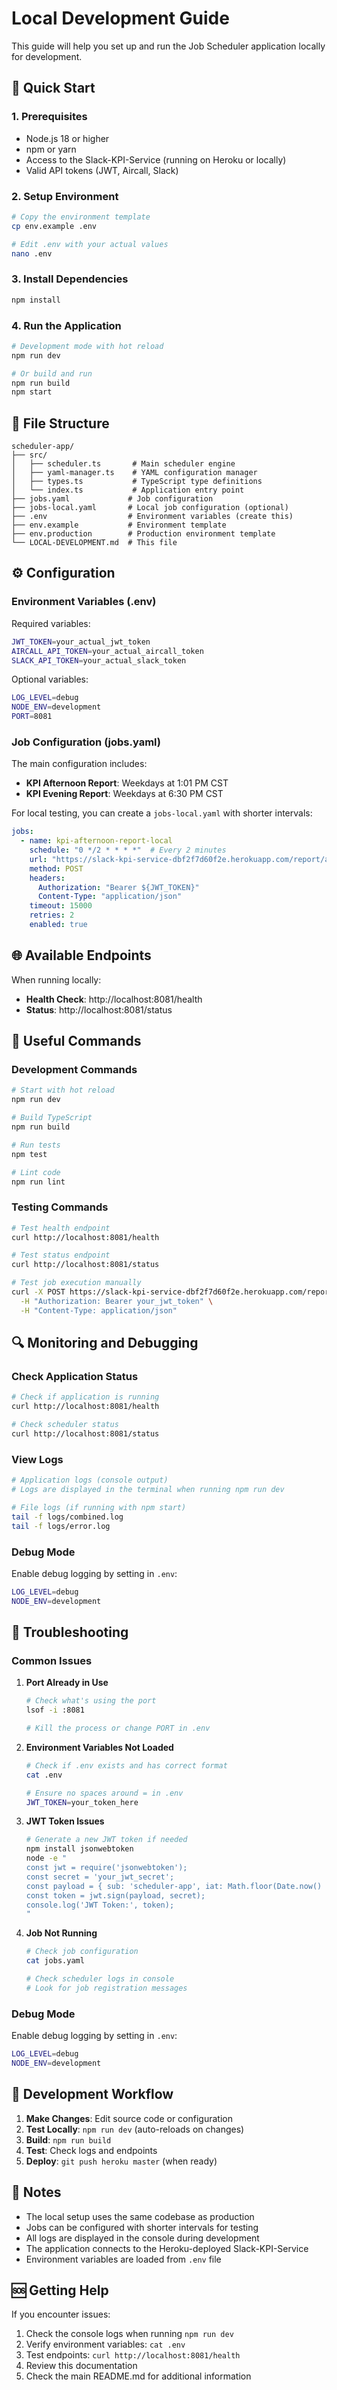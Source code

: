 # Local Development Guide

This guide will help you set up and run the Job Scheduler application locally for development.

## 🚀 Quick Start

### 1. Prerequisites

- Node.js 18 or higher
- npm or yarn
- Access to the Slack-KPI-Service (running on Heroku or locally)
- Valid API tokens (JWT, Aircall, Slack)

### 2. Setup Environment

```bash
# Copy the environment template
cp env.example .env

# Edit .env with your actual values
nano .env
```

### 3. Install Dependencies

```bash
npm install
```

### 4. Run the Application

```bash
# Development mode with hot reload
npm run dev

# Or build and run
npm run build
npm start
```

## 📁 File Structure

```
scheduler-app/
├── src/
│   ├── scheduler.ts       # Main scheduler engine
│   ├── yaml-manager.ts    # YAML configuration manager
│   ├── types.ts           # TypeScript type definitions
│   └── index.ts           # Application entry point
├── jobs.yaml             # Job configuration
├── jobs-local.yaml       # Local job configuration (optional)
├── .env                  # Environment variables (create this)
├── env.example           # Environment template
├── env.production        # Production environment template
└── LOCAL-DEVELOPMENT.md  # This file
```

## ⚙️ Configuration

### Environment Variables (.env)

Required variables:
```bash
JWT_TOKEN=your_actual_jwt_token
AIRCALL_API_TOKEN=your_actual_aircall_token
SLACK_API_TOKEN=your_actual_slack_token
```

Optional variables:
```bash
LOG_LEVEL=debug
NODE_ENV=development
PORT=8081
```

### Job Configuration (jobs.yaml)

The main configuration includes:

- **KPI Afternoon Report**: Weekdays at 1:01 PM CST
- **KPI Evening Report**: Weekdays at 6:30 PM CST

For local testing, you can create a `jobs-local.yaml` with shorter intervals:

```yaml
jobs:
  - name: kpi-afternoon-report-local
    schedule: "0 */2 * * * *"  # Every 2 minutes
    url: "https://slack-kpi-service-dbf2f7d60f2e.herokuapp.com/report/afternoon"
    method: POST
    headers:
      Authorization: "Bearer ${JWT_TOKEN}"
      Content-Type: "application/json"
    timeout: 15000
    retries: 2
    enabled: true
```

## 🌐 Available Endpoints

When running locally:

- **Health Check**: http://localhost:8081/health
- **Status**: http://localhost:8081/status

## 🔧 Useful Commands

### Development Commands
```bash
# Start with hot reload
npm run dev

# Build TypeScript
npm run build

# Run tests
npm test

# Lint code
npm run lint
```

### Testing Commands
```bash
# Test health endpoint
curl http://localhost:8081/health

# Test status endpoint
curl http://localhost:8081/status

# Test job execution manually
curl -X POST https://slack-kpi-service-dbf2f7d60f2e.herokuapp.com/report/afternoon \
  -H "Authorization: Bearer your_jwt_token" \
  -H "Content-Type: application/json"
```

## 🔍 Monitoring and Debugging

### Check Application Status
```bash
# Check if application is running
curl http://localhost:8081/health

# Check scheduler status
curl http://localhost:8081/status
```

### View Logs
```bash
# Application logs (console output)
# Logs are displayed in the terminal when running npm run dev

# File logs (if running with npm start)
tail -f logs/combined.log
tail -f logs/error.log
```

### Debug Mode

Enable debug logging by setting in `.env`:
```bash
LOG_LEVEL=debug
NODE_ENV=development
```

## 🐛 Troubleshooting

### Common Issues

1. **Port Already in Use**
   ```bash
   # Check what's using the port
   lsof -i :8081
   
   # Kill the process or change PORT in .env
   ```

2. **Environment Variables Not Loaded**
   ```bash
   # Check if .env exists and has correct format
   cat .env
   
   # Ensure no spaces around = in .env
   JWT_TOKEN=your_token_here
   ```

3. **JWT Token Issues**
   ```bash
   # Generate a new JWT token if needed
   npm install jsonwebtoken
   node -e "
   const jwt = require('jsonwebtoken');
   const secret = 'your_jwt_secret';
   const payload = { sub: 'scheduler-app', iat: Math.floor(Date.now() / 1000) };
   const token = jwt.sign(payload, secret);
   console.log('JWT Token:', token);
   "
   ```

4. **Job Not Running**
   ```bash
   # Check job configuration
   cat jobs.yaml
   
   # Check scheduler logs in console
   # Look for job registration messages
   ```

### Debug Mode

Enable debug logging by setting in `.env`:
```bash
LOG_LEVEL=debug
NODE_ENV=development
```

## 🔄 Development Workflow

1. **Make Changes**: Edit source code or configuration
2. **Test Locally**: `npm run dev` (auto-reloads on changes)
3. **Build**: `npm run build`
4. **Test**: Check logs and endpoints
5. **Deploy**: `git push heroku master` (when ready)

## 📝 Notes

- The local setup uses the same codebase as production
- Jobs can be configured with shorter intervals for testing
- All logs are displayed in the console during development
- The application connects to the Heroku-deployed Slack-KPI-Service
- Environment variables are loaded from `.env` file

## 🆘 Getting Help

If you encounter issues:

1. Check the console logs when running `npm run dev`
2. Verify environment variables: `cat .env`
3. Test endpoints: `curl http://localhost:8081/health`
4. Review this documentation
5. Check the main README.md for additional information